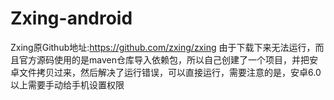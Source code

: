 # Zxing-android
Zxing原Github地址:https://github.com/zxing/zxing
由于下载下来无法运行，而且官方源码使用的是maven仓库导入依赖包，所以自己创建了一个项目，并把安卓文件拷贝过来，然后解决了运行错误，可以直接运行，需要注意的是，安卓6.0以上需要手动给手机设置权限
